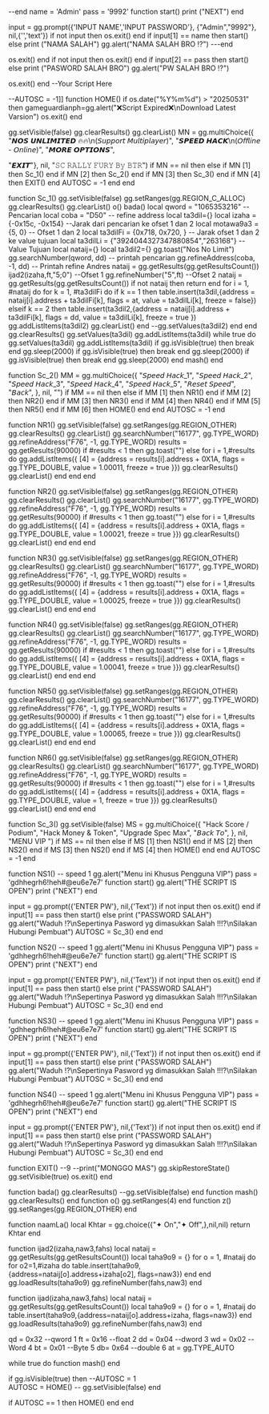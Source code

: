 --end
name = 'Admin'
pass = '9992'
function start()
print ("NEXT")
end 

input = gg.prompt({'INPUT NAME','INPUT PASSWORD'}, {"Admin","9992"}, nil,{'','text'})
if not input then os.exit() end
if input[1] == name then start() else
print ("NAMA SALAH")
gg.alert("NAMA SALAH BRO ⁉️") 
---end

os.exit()
end 
if not input then os.exit() end
if input[2] == pass then start() else
print ("PASWORD SALAH BRO")
gg.alert("PW SALAH BRO ⁉️") 

os.exit()
end 
--Your Script Here

--AUTOSC = -1]]
function HOME()
if os.date("%Y%m%d") > "20250531" then
gameguardianph=gg.alert("❌Script Expired❌\nDownload Latest Varsion")
os.exit()
end


gg.setVisible(false)
gg.clearResults() gg.clearList()
MN = gg.multiChoice({
 "𝙉𝙊𝙎 𝙐𝙉𝙇𝙄𝙈𝙄𝙏𝙀𝘿 🔥🔥\n(𝘚𝘶𝘱𝘱𝘰𝘳𝘵 𝘔𝘶𝘭𝘵𝘪𝘱𝘭𝘢𝘺𝘦𝘳)",
 "𝙎𝙋𝙀𝙀𝘿 𝙃𝘼𝘾𝙆\n(𝘖𝘧𝘧𝘭𝘪𝘯𝘦 - 𝘖𝘯𝘭𝘪𝘯𝘦)",
 "𝙈𝙊𝙍𝙀 𝙊𝙋𝙏𝙄𝙊𝙉𝙎",

 "𝙀𝙓𝙄𝙏"}, nil, "𝚂𝙲 𝚁𝙰𝙻𝙻𝚈 𝙵𝚄𝚁𝚈 𝙱𝚢 𝙱𝚃𝚁")
if MN == nil then else
if MN [1] then Sc_1() end
if MN [2] then Sc_2() end
if MN [3] then Sc_3() end
if MN [4] then EXIT() end 
AUTOSC = -1   end  end

function Sc_1() 
gg.setVisible(false)
gg.setRanges(gg.REGION_C_ALLOC) 
gg.clearResults() gg.clearList()
o() bada()
local qword = "1065353216" -- Pencarian
local coba = "D50" -- refine address
local ta3dil={}
local izaha = {-0x15c, -0x154} --Jarak dari pencarian ke ofset 1 dan 2 
local motawa9a3 = {5, 0} -- Ofset 1 dan 2
local ta3dilFi = {0x718, 0x720, } -- Jarak ofset 1 dan 2 ke value tujuan
local ta3dilLi = {"3924044327347880854","263168"} --Value Tujuan
local nataij={}
local ta3dil2={}
gg.toast("Nos No Limit")
gg.searchNumber(qword, dd) -- printah pencarian 
gg.refineAddress(coba, -1, dd) -- Printah refine Andres
nataij = gg.getResults(gg.getResultsCount())
ijad2(izaha,ft,"5;0") --Ofset 1
gg.refineNumber("5",ft) --Ofset 2
nataij = gg.getResults(gg.getResultsCount())
if not nataij then return end
for i = 1, #nataij do
for k = 1, #ta3dilFi do
if k == 1 then
table.insert(ta3dil,{address = nataij[i].address + ta3dilFi[k], flags = at, value = ta3dilLi[k], freeze = false})
elseif k == 2 then
table.insert(ta3dil2,{address = nataij[i].address + ta3dilFi[k], flags = dd, value = ta3dilLi[k], freeze = true }) gg.addListItems(ta3dil2) gg.clearList() end
--gg.setValues(ta3dil2)
end
end
gg.clearResults()
gg.setValues(ta3dil)
gg.addListItems(ta3dil)
while true do
gg.setValues(ta3dil)
gg.addListItems(ta3dil)
if gg.isVisible(true) then break end
gg.sleep(2000)
if gg.isVisible(true) then break end
gg.sleep(2000)
if gg.isVisible(true) then break end
gg.sleep(2000)
end
mash()
end


function Sc_2() 
MM = gg.multiChoice({
 "𝘚𝘱𝘦𝘦𝘥 𝘏𝘢𝘤𝘬_1",
 "𝘚𝘱𝘦𝘦𝘥 𝘏𝘢𝘤𝘬_2",
 "𝘚𝘱𝘦𝘦𝘥 𝘏𝘢𝘤𝘬_3",
 "𝘚𝘱𝘦𝘦𝘥 𝘏𝘢𝘤𝘬_4",
 "𝘚𝘱𝘦𝘦𝘥 𝘏𝘢𝘤𝘬_5",
 "𝘙𝘦𝘴𝘦𝘵 𝘚𝘱𝘦𝘦𝘥",
 "𝘉𝘢𝘤𝘬", }, nil, "")
if MM == nil then else
if MM  [1] then NR1() end 
if MM  [2] then NR2() end
if MM  [3] then NR3() end 
if MM  [4] then NR4() end
if MM  [5] then NR5() end
if MM  [6] then HOME() end
end
AUTOSC = -1
end

function NR1() 
gg.setVisible(false)
gg.setRanges(gg.REGION_OTHER)
   gg.clearResults() gg.clearList() 
   gg.searchNumber("16177", gg.TYPE_WORD)
   gg.refineAddress("F76", -1, gg.TYPE_WORD)
   results = gg.getResults(90000)
if #results < 1 then gg.toast("") else
for i = 1,#results do
gg.addListItems({
[4] = {address = results[i].address + 0X1A,
flags = gg.TYPE_DOUBLE, value = 1.00011,
freeze = true }}) gg.clearResults() gg.clearList()
end end end

function NR2() 
gg.setVisible(false)
gg.setRanges(gg.REGION_OTHER)
   gg.clearResults() gg.clearList() 
   gg.searchNumber("16177", gg.TYPE_WORD)
   gg.refineAddress("F76", -1, gg.TYPE_WORD)
   results = gg.getResults(90000)
if #results < 1 then gg.toast("") else
for i = 1,#results do
gg.addListItems({
[4] = {address = results[i].address + 0X1A,
flags = gg.TYPE_DOUBLE, value = 1.00021,
freeze = true }}) gg.clearResults() gg.clearList() end end end

function NR3() 
gg.setVisible(false)
gg.setRanges(gg.REGION_OTHER)
   gg.clearResults() gg.clearList() 
   gg.searchNumber("16177", gg.TYPE_WORD)
   gg.refineAddress("F76", -1, gg.TYPE_WORD)
   results = gg.getResults(90000)
if #results < 1 then gg.toast("") else
for i = 1,#results do
gg.addListItems({
[4] = {address = results[i].address + 0X1A,
flags = gg.TYPE_DOUBLE, value = 1.00025,
freeze = true }}) gg.clearResults() gg.clearList() end end end

function NR4()
gg.setVisible(false)
gg.setRanges(gg.REGION_OTHER)
   gg.clearResults() gg.clearList() 
   gg.searchNumber("16177", gg.TYPE_WORD)
   gg.refineAddress("F76", -1, gg.TYPE_WORD)
   results = gg.getResults(90000)
if #results < 1 then gg.toast("") else
for i = 1,#results do
gg.addListItems({
[4] = {address = results[i].address + 0X1A,
flags = gg.TYPE_DOUBLE, value = 1.00041,
freeze = true }}) gg.clearResults() gg.clearList() end end end

function NR5() 
gg.setVisible(false)
gg.setRanges(gg.REGION_OTHER)
   gg.clearResults() gg.clearList() 
   gg.searchNumber("16177", gg.TYPE_WORD)
   gg.refineAddress("F76", -1, gg.TYPE_WORD)
   results = gg.getResults(90000)
if #results < 1 then gg.toast("") else
for i = 1,#results do
gg.addListItems({
[4] = {address = results[i].address + 0X1A,
flags = gg.TYPE_DOUBLE, value = 1.00065,
freeze = true }}) gg.clearResults() gg.clearList() end end end

function NR6() 
gg.setVisible(false)
gg.setRanges(gg.REGION_OTHER)
   gg.clearResults() gg.clearList() 
   gg.searchNumber("16177", gg.TYPE_WORD)
   gg.refineAddress("F76", -1, gg.TYPE_WORD)
   results = gg.getResults(90000)
if #results < 1 then gg.toast("") else
for i = 1,#results do
gg.addListItems({
[4] = {address = results[i].address + 0X1A,
flags = gg.TYPE_DOUBLE, value = 1,
freeze = true }}) gg.clearResults() gg.clearList() end end end

function Sc_3() 
gg.setVisible(false)
MS = gg.multiChoice({
 "Hack Score / Podium",
 "Hack Money & Token",
 "Upgrade Spec Max",
 "𝘉𝘢𝘤𝘬 𝘛𝘰", }, nil, "MENU VIP ")
if MS == nil then else
if MS  [1] then NS1() end 
if MS  [2] then NS2() end
if MS  [3] then NS2() end
if MS  [4] then HOME() end
end
AUTOSC = -1
end

function NS1() -- speed 1
gg.alert("Menu ini Khusus Pengguna VIP") 
pass = 'gdhhegrh6!heh#@eu6e7e7'
function start()
gg.alert("THE SCRIPT IS OPEN") 
print ("NEXT")
end 

input = gg.prompt({'ENTER PW'}, nil,{'Text'})
if not input then os.exit() end
if input[1] == pass then start() else
print ("PASSWORD SALAH")
gg.alert("Waduh ⁉️\nSepertinya Pasword yg dimasukkan Salah !!!?\nSilakan Hubungi Pembuat") 
AUTOSC =  Sc_3() end end

function NS2() -- speed 1
gg.alert("Menu ini Khusus Pengguna VIP") 
pass = 'gdhhegrh6!heh#@eu6e7e7'
function start()
gg.alert("THE SCRIPT IS OPEN") 
print ("NEXT")
end 

input = gg.prompt({'ENTER PW'}, nil,{'Text'})
if not input then os.exit() end
if input[1] == pass then start() else
print ("PASSWORD SALAH")
gg.alert("Waduh ⁉️\nSepertinya Pasword yg dimasukkan Salah !!!?\nSilakan Hubungi Pembuat") 
AUTOSC =  Sc_3() end end

function NS3() -- speed 1
gg.alert("Menu ini Khusus Pengguna VIP") 
pass = 'gdhhegrh6!heh#@eu6e7e7'
function start()
gg.alert("THE SCRIPT IS OPEN") 
print ("NEXT")
end 

input = gg.prompt({'ENTER PW'}, nil,{'Text'})
if not input then os.exit() end
if input[1] == pass then start() else
print ("PASSWORD SALAH")
gg.alert("Waduh ⁉️\nSepertinya Pasword yg dimasukkan Salah !!!?\nSilakan Hubungi Pembuat") 
AUTOSC =  Sc_3() end end

function NS4() -- speed 1
gg.alert("Menu ini Khusus Pengguna VIP") 
pass = 'gdhhegrh6!heh#@eu6e7e7'
function start()
gg.alert("THE SCRIPT IS OPEN") 
print ("NEXT")
end 

input = gg.prompt({'ENTER PW'}, nil,{'Text'})
if not input then os.exit() end
if input[1] == pass then start() else
print ("PASSWORD SALAH")
gg.alert("Waduh ⁉️\nSepertinya Pasword yg dimasukkan Salah !!!?\nSilakan Hubungi Pembuat") 
AUTOSC =  Sc_3() end end

function EXIT() --9
--print("MONGGO MAS")
gg.skipRestoreState()
gg.setVisible(true)
os.exit()
end

function bada()
gg.clearResults()
--gg.setVisible(false)
end
function mash()
gg.clearResults()
end
function o()
gg.setRanges(4)
end
function z()
gg.setRanges(gg.REGION_OTHER)
end

function naamLa()
local Khtar = gg.choice({"✦   On","✦   Off",},nil,nil)
return Khtar end

function ijad2(izaha,naw3,fahs)
local nataij = gg.getResults(gg.getResultsCount())
local taha9o9 = {}
for o = 1, #nataij do
for o2=1,#izaha do
table.insert(taha9o9,{address=nataij[o].address+izaha[o2], flags=naw3}) end end
gg.loadResults(taha9o9)
gg.refineNumber(fahs,naw3) end

function ijad(izaha,naw3,fahs)
local nataij = gg.getResults(gg.getResultsCount())
local taha9o9 = {}
for o = 1, #nataij do
table.insert(taha9o9,{address=nataij[o].address+izaha, flags=naw3}) end
gg.loadResults(taha9o9)
gg.refineNumber(fahs,naw3)
end

qd = 0x32 --qword 1
ft = 0x16 --float 2
dd = 0x04 --dword 3
wd = 0x02 --Word 4
bt = 0x01 --Byte 5
db= 0x64 --double 6
at = gg.TYPE_AUTO

while true do function mash() end

  if gg.isVisible(true) then
    --AUTOSC = 1   
    AUTOSC = HOME()
 --   gg.setVisible(false)
  end

if AUTOSC == 1 then HOME() 
    end 
end

